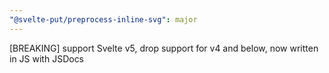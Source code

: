 ```yaml
---
"@svelte-put/preprocess-inline-svg": major
---
```


[BREAKING] support Svelte v5, drop support for v4 and below, now written in JS with JSDocs
